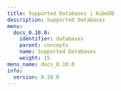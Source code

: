 ```yaml
---
title: Supported Databases | KubeDB
description: Supported Databases
menu:
  docs_0.10.0:
    identifier: databases
    parent: concepts
    name: Supported Databases
    weight: 15
menu_name: docs_0.10.0
info:
  version: 0.10.0
---
```


